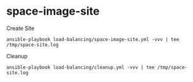 # space-image-site

Create Site

`ansible-playbook load-balancing/space-image-site.yml -vvv | tee /tmp/space-site.log`

Cleanup

`ansible-playbook load-balancing/cleanup.yml -vvv | tee /tmp/space-site.log`
